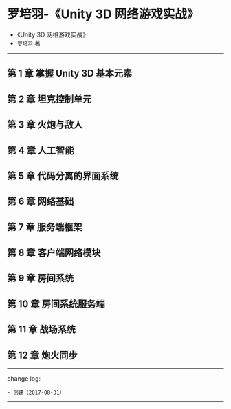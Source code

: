# 罗培羽-《Unity 3D 网络游戏实战》

* 《Unity 3D 网络游戏实战》
* `罗培羽` 著

-------

## 第 1 章 掌握 Unity 3D 基本元素

## 第 2 章 坦克控制单元

## 第 3 章 火炮与敌人

## 第 4 章 人工智能

## 第 5 章 代码分离的界面系统

## 第 6 章 网络基础

## 第 7 章 服务端框架

## 第 8 章 客户端网络模块

## 第 9 章 房间系统

## 第 10 章 房间系统服务端

## 第 11 章 战场系统

## 第 12 章 炮火同步

---

change log: 

	- 创建（2017-08-31）

---


